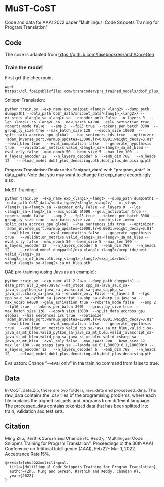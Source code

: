 # MuST-CoST
Code and data for AAAI 2022 paper "Multilingual Code Snippets Training for Program Translation"

## Code
The code is adapted from https://github.com/facebookresearch/CodeGen

### Train the model
First get the checkpoint
```
wget https://dl.fbaipublicfiles.com/transcoder/pre_trained_models/dobf_plus_denoising.pth
```
Snippet Translation:
```
python train.py --exp_name exp_snippet_<lang1>_<lang2> --dump_path dumppath1 --data_path CoST_data/snippet_data/<lang1>_<lang2>/ --mt_steps <lang1>_sa-<lang2>_sa --encoder_only False --n_layers 0  --lgs <lang1>_sa-<lang2>_sa --max_vocab 64000 --gelu_activation true --roberta_mode false   --amp 2  --fp16 true  --tokens_per_batch 3000  --group_by_size true --max_batch_size 128  --epoch_size 10000  --split_data_accross_gpu global  --has_sentences_ids true  --optimizer 'adam_inverse_sqrt,warmup_updates=10000,lr=0.0001,weight_decay=0.01'  --eval_bleu true   --eval_computation false   --generate_hypothesis true   --validation_metrics valid_<lang1>_sa-<lang2>_sa_mt_bleu --eval_only false --max_epoch 50 --beam_size 5 --max_len 100 --n_layers_encoder 12   --n_layers_decoder 6  --emb_dim 768   --n_heads 12   --reload_model dobf_plus_denoising.pth,dobf_plus_denoising.pth 
```

Program Translation:
Replace the "snippet_data" with "program_data" in data_path. Note that you may want to change the exp_name accordingly also.

MuST Training:
```
python train.py --exp_name exp_<lang1>_<lang2> --dump_path dumppath1 --data_path CoST_data/<data_type>/<lang1>_<lang2>/ --mt_steps <lang1>_sa-<lang2>_sa --encoder_only False --n_layers 0  --lgs <lang1>_sa-<lang2>_sa --max_vocab 64000 --gelu_activation true --roberta_mode false   --amp 2  --fp16 true  --tokens_per_batch 3000  --group_by_size true --max_batch_size 128  --epoch_size 10000  --split_data_accross_gpu global  --has_sentences_ids true  --optimizer 'adam_inverse_sqrt,warmup_updates=10000,lr=0.0001,weight_decay=0.01'  --eval_bleu true   --eval_computation false   --generate_hypothesis true   --validation_metrics valid_<lang1>_sa-<lang2>_sa_mt_bleu --eval_only false --max_epoch 50 --beam_size 5 --max_len 100 --n_layers_encoder 12   --n_layers_decoder 6  --emb_dim 768   --n_heads 12     --reload_model dumppath1/exp_<lang1>_<lang2>/<exp_id>/best-valid_<lang1>_sa-<lang2>_sa_mt_bleu.pth,exp_<lang1>_<lang2>/<exp_id>/best-valid_<lang1>_sa-<lang2>_sa_mt_bleu.pth
```

DAE pre-training (using Java as an example):
```
python train.py --exp_name all_2_Java --dump_path dumppath1 --data_path all_2_one/Java/ --mt_steps cpp_sa-java_sa,c_sa-java_sa,python_sa-java_sa,javascript_sa-java_sa,php_sa-java_sa,csharp_sa-java_sa --encoder_only False --n_layers 0  --lgs cpp_sa-c_sa-python_sa-javascript_sa-php_sa-csharp_sa-java_sa --max_vocab 64000 --gelu_activation true --roberta_mode false   --amp 2  --fp16 true  --tokens_per_batch 3000  --group_by_size true --max_batch_size 128  --epoch_size 10000  --split_data_accross_gpu global  --has_sentences_ids true  --optimizer 'adam_inverse_sqrt,warmup_updates=10000,lr=0.0001,weight_decay=0.01'  --eval_bleu true   --eval_computation false   --generate_hypothesis true   --validation_metrics valid_cpp_sa-java_sa_mt_bleu,valid_c_sa-java_sa_mt_bleu,valid_python_sa-java_sa_mt_bleu,valid_javascript_sa-java_sa_mt_bleu,valid_php_sa-java_sa_mt_bleu,valid_csharp_sa-java_sa_mt_bleu --eval_only false --max_epoch 200 --beam_size 10 --max_len 100 --ae_steps java_sa --lambda_ae 0:1,30000:0.1,100000:0 --n_layers_encoder 12   --n_layers_decoder 6  --emb_dim 768   --n_heads 12   --reload_model dobf_plus_denoising.pth,dobf_plus_denoising.pth 
```

Evaluation:
Change "--eval_only" in the training command from false to true.



## Data
In CoST_data.zip, there are two folders, raw_data and processed_data. The raw_data contains the .csv files of the programming problems, where each file contains the aligned snippets and programs from different language. The processed_data contains tokenized data that has been splitted into train, validation and test sets.

## Citation
Ming Zhu, Karthik Suresh and Chandan K. Reddy, "Multilingual Code Snippets Training for Program Translation". Proceedings of the 36th AAAI Conference on Artificial Intelligence (AAAI), Feb 22- Mar 1, 2022. Acceptance Rate 15%.
```
@article{zhu2022multilingual,
  title={Multilingual Code Snippets Training for Program Translation},
  author={Zhu, Ming and Suresh, Karthik and Reddy, Chandan K},
  year={2022}
}
```
